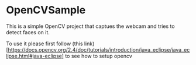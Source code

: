 # OpenCVSample
This is a simple OpenCV project that captues the webcam and tries to detect faces on it.

To use it please first follow (this link)[https://docs.opencv.org/2.4/doc/tutorials/introduction/java_eclipse/java_eclipse.html#java-eclipse] to see how to setup opencv
